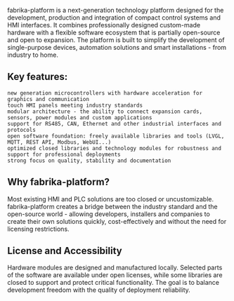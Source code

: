 fabrika-platform is a next-generation technology platform designed for the development, production and integration of compact control systems and HMI interfaces. It combines professionally designed custom-made hardware with a flexible software ecosystem that is partially open-source and open to expansion. The platform is built to simplify the development of single-purpose devices, automation solutions and smart installations - from industry to home.
## Key features:

    new generation microcontrollers with hardware acceleration for graphics and communication
    touch HMI panels meeting industry standards
    modular architecture - the ability to connect expansion cards, sensors, power modules and custom applications
    support for RS485, CAN, Ethernet and other industrial interfaces and protocols
    open software foundation: freely available libraries and tools (LVGL, MQTT, REST API, Modbus, WebUI...)
    optimized closed libraries and technology modules for robustness and support for professional deployments
    strong focus on quality, stability and documentation

## Why fabrika-platform?

Most existing HMI and PLC solutions are too closed or uncustomizable. fabrika-platform creates a bridge between the industry standard and the open-source world - allowing developers, installers and companies to create their own solutions quickly, cost-effectively and without the need for licensing restrictions.

## License and Accessibility

Hardware modules are designed and manufactured locally. Selected parts of the software are available under open licenses, while some libraries are closed to support and protect critical functionality. The goal is to balance development freedom with the quality of deployment reliability.